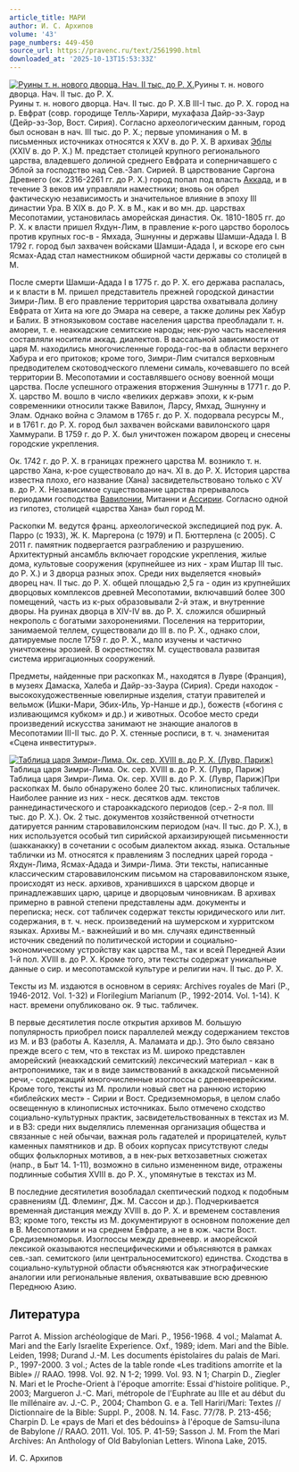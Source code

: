 ```yaml
---
article_title: МАРИ
author: И. С. Архипов
volume: '43'
page_numbers: 449-450
source_url: https://pravenc.ru/text/2561990.html
downloaded_at: '2025-10-13T15:53:33Z'
---
```


[![Руины т. н. нового дворца. Нач. II тыс. до Р. Х.](https://pravenc.ru/data/2020/06/21/1236348921/i200.jpg "Кликните для увеличения картинки")](https://pravenc.ru/data/2020/06/21/1236348921/i400.jpg)Руины т. н. нового дворца. Нач. II тыс. до Р. Х.  
Руины т. н. нового дворца. Нач. II тыс. до Р. Х.В III-I тыс. до Р. Х. город на р. Евфрат (совр. городище Телль-Харири, мухафаза Дайр-эз-Заур (Дейр-эз-Зор, Вост. Сирия). Согласно археологическим данным, город был основан в нач. III тыс. до Р. Х.; первые упоминания о М. в письменных источниках относятся к XXV в. до Р. Х. В архивах [Эблы](https://pravenc.ru/text/Эблы.html) (XXIV в. до Р. Х.) М. предстает столицей крупного регионального царства, владевшего долиной среднего Евфрата и соперничавшего с Эблой за господство над Сев.-Зап. Сирией. В царствование Саргона Древнего (ок. 2316-2261 гг. до Р. Х.) город попал под власть [Аккада](https://pravenc.ru/text/Аккада.html), и в течение 3 веков им управляли наместники; вновь он обрел фактическую независимость и значительное влияние в эпоху III династии Ура. В XIX в. до Р. Х. в М., как и во мн. др. царствах Месопотамии, установилась аморейская династия. Ок. 1810-1805 гг. до Р. Х. к власти пришел Яхдун-Лим, в правление к-рого царство боролось против крупных гос-в - Ямхада, Эшнунны и державы Шамши-Адада I. В 1792 г. город был захвачен войсками Шамши-Адада I, и вскоре его сын Ясмах-Адад стал наместником обширной части державы со столицей в М.

После смерти Шамши-Адада I в 1775 г. до Р. Х. его держава распалась, и к власти в М. пришел представитель прежней городской династии Зимри-Лим. В его правление территория царства охватывала долину Евфрата от Хита на юге до Эмара на севере, а также долины рек Хабур и Балих. В этноязыковом составе населения царства преобладали т. н. амореи, т. е. неаккадские семитские народы; нек-рую часть населения составляли носители аккад. диалектов. В вассальной зависимости от царя М. находились многочисленные города-гос-ва в области верхнего Хабура и его притоков; кроме того, Зимри-Лим считался верховным предводителем скотоводческого племени сималь, кочевавшего по всей территории В. Месопотамии и составлявшего основу военной мощи царства. После успешного отражения вторжения Эшнунны в 1771 г. до Р. Х. царство М. вошло в число «великих держав» эпохи, к к-рым современники относили также Вавилон, Ларсу, Ямхад, Эшнунну и Элам. Однако война с Эламом в 1765 г. до Р. Х. подорвала ресурсы М., и в 1761 г. до Р. Х. город был захвачен войсками вавилонского царя Хаммурапи. В 1759 г. до Р. Х. был уничтожен пожаром дворец и снесены городские укрепления.

Ок. 1742 г. до Р. Х. в границах прежнего царства М. возникло т. н. царство Хана, к-рое существовало до нач. XI в. до Р. Х. История царства известна плохо, его название (Хана) засвидетельствовано только с XV в. до Р. Х. Независимое существование царства прерывалось периодами господства [Вавилонии](https://pravenc.ru/text/Вавилонии.html), Митанни и [Ассирии](https://pravenc.ru/text/Ассирия.html). Согласно одной из гипотез, столицей «царства Хана» был город М.

Раскопки М. ведутся франц. археологической экспедицией под рук. А. Парро (с 1933), Ж. К. Маргерона (с 1979) и П. Бюттерлена (с 2005). С 2011 г. памятник подвергается разграблению и разрушению. Архитектурный ансамбль включает городские укрепления, жилые дома, культовые сооружения (крупнейшее из них - храм Иштар III тыс. до Р. Х.) и 3 дворца разных эпох. Среди них выделяется «новый» дворец нач. II тыс. до Р. Х. общей площадью 2,5 га - один из крупнейших дворцовых комплексов древней Месопотамии, включавший более 300 помещений, часть из к-рых образовывали 2-й этаж, и внутренние дворы. На руинах дворца в XIV-IV вв. до Р. Х. сложился обширный некрополь с богатыми захоронениями. Поселения на территории, занимаемой теллем, существовали до III в. по Р. Х., однако слои, датируемые после 1759 г. до Р. Х., мало изучены и частично уничтожены эрозией. В окрестностях М. существовала развитая система ирригационных сооружений.

Предметы, найденные при раскопках М., находятся в Лувре (Франция), в музеях Дамаска, Халеба и Дайр-эз-Заура (Сирия). Среди находок - высокохудожественные ювелирные изделия, статуи правителей и вельмож (Ишки-Мари, Эбих-Иль, Ур-Нанше и др.), божеств («богиня с изливающимся кубком» и др.) и животных. Особое место среди произведений искусства занимают не знающие аналогов в Месопотамии III-II тыс. до Р. Х. стенные росписи, в т. ч. знаменитая «Сцена инвеституры».

[![Таблица царя Зимри-Лима. Ок. сер. XVIII в. до Р. Х. (Лувр, Париж)](https://pravenc.ru/data/2020/06/21/1236347199/i200.jpg "Кликните для увеличения картинки")](https://pravenc.ru/data/2020/06/21/1236347199/i400.jpg)Таблица царя Зимри-Лима. Ок. сер. XVIII в. до Р. Х. (Лувр, Париж)  
Таблица царя Зимри-Лима. Ок. сер. XVIII в. до Р. Х. (Лувр, Париж)При раскопках М. было обнаружено более 20 тыс. клинописных табличек. Наиболее ранние из них - неск. десятков адм. текстов раннединастического и староаккадского периодов (сер.- 2-я пол. III тыс. до Р. Х.). Ок. 2 тыс. документов хозяйственной отчетности датируется ранним старовавилонским периодом (нач. II тыс. до Р. Х.), в них используется особый тип сирийской архаизирующей письменности (шакканакку) в сочетании с особым диалектом аккад. языка. Остальные таблички из М. относятся к правлениям 3 последних царей города - Яхдун-Лима, Ясмах-Адада и Зимри-Лима. Эти тексты, написанные классическим старовавилонским письмом на старовавилонском языке, происходят из неск. архивов, хранившихся в царском дворце и принадлежавших царю, царице и дворцовым чиновникам. В архивах примерно в равной степени представлены адм. документы и переписка; неск. сот табличек содержат тексты юридического или лит. содержания, в т. ч. неск. произведений на шумерском и хурритском языках. Архивы М.- важнейший и во мн. случаях единственный источник сведений по политической истории и социально-экономическому устройству как царства М., так и всей Передней Азии 1-й пол. XVIII в. до Р. Х. Кроме того, эти тексты содержат уникальные данные о сир. и месопотамской культуре и религии нач. II тыс. до Р. Х.

Тексты из М. издаются в основном в сериях: Archives royales de Mari (P., 1946-2012. Vol. 1-32) и Florilegium Marianum (P., 1992-2014. Vol. 1-14). К наст. времени опубликовано ок. 9 тыс. табличек.

В первые десятилетия после открытия архивов М. большую популярность приобрел поиск параллелей между содержанием текстов из М. и ВЗ (работы А. Казелля, А. Маламата и др.). Это было связано прежде всего с тем, что в текстах из М. широко представлен аморейский (неаккадский семитский) лексический материал - как в антропонимике, так и в виде заимствований в аккадской письменной речи,- содержащий многочисленные изоглоссы с древнееврейским. Кроме того, тексты из М. пролили новый свет на раннюю историю «библейских мест» - Сирии и Вост. Средиземноморья, в целом слабо освещенную в клинописных источниках. Было отмечено сходство социально-культурных практик, засвидетельствованных в текстах из М. и в ВЗ: среди них выделялись племенная организация общества и связанные с ней обычаи, важная роль гадателей и прорицателей, культ каменных памятников и др. В обоих корпусах присутствуют следы общих фольклорных мотивов, а в нек-рых ветхозаветных сюжетах (напр., в Быт 14. 1-11), возможно в сильно измененном виде, отражены подлинные события XVIII в. до Р. Х., упомянутые в текстах из М.

В последние десятилетия возобладал скептический подход к подобным сравнениям (Д. Флеминг, Дж. М. Сассон и др.). Подчеркивается временна́я дистанция между XVIII в. до Р. Х. и временем составления ВЗ; кроме того, тексты из М. документируют в основном положение дел в В. Месопотамии и на среднем Евфрате, а не в юж. части Вост. Средиземноморья. Изоглоссы между древнеевр. и аморейской лексикой оказываются неспецифическими и объясняются в рамках сев.-зап. семитского (или центральносемитского) единства. Сходства в социально-культурной области объясняются как этнографические аналогии или региональные явления, охватывавшие всю древнюю Переднюю Азию.

## Литература

Parrot A. Mission archéologique de Mari. P., 1956-1968. 4 vol.; Malamat A. Mari and the Early Israelite Experience. Oxf., 1989; idem. Mari and the Bible. Leiden, 1998; Durand J.-M. Les documents épistolaires du palais de Mari. P., 1997-2000. 3 vol.; Actes de la table ronde «Les traditions amorrite et la Bible» // RAAO. 1998. Vol. 92. N 1-2; 1999. Vol. 93. N 1; Charpin D., Ziegler N. Mari et le Proche-Orient à l'époque amorrite: Essai d'histoire politique. P., 2003; Margueron J.-C. Mari, métropole de l'Euphrate au IIIe et au début du IIe millénaire av. J.-C. P., 2004; Chambon G. e a. Tell Hariri/Mari: Textes // Dictionnaire de la Bible: Suppl. P., 2008. N. 14. Fasc. 77/78. P. 213-456; Charpin D. Le «pays de Mari et des bédouins» à l'époque de Samsu-iluna de Babylone // RAAO. 2011. Vol. 105. P. 41-59; Sasson J. M. From the Mari Archives: An Anthology of Old Babylonian Letters. Winona Lake, 2015.

И. С. Архипов
